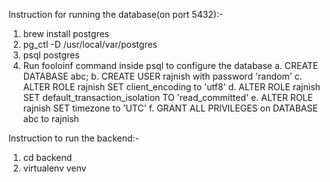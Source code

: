 Instruction for running the database(on port 5432):-

1. brew install postgres
2. pg_ctl -D /usr/local/var/postgres
3. psql postgres
4. Run fooloinf command inside psql to configure the database
    a. CREATE DATABASE abc;
    b. CREATE USER rajnish with password 'random'
    c. ALTER ROLE rajnish SET client_encoding to 'utf8'
    d. ALTER ROLE rajnish SET default_transaction_isolation TO 'read_committed'
    e. ALTER ROLE rajnish SET timezone to 'UTC'
    f. GRANT ALL PRIVILEGES on DATABASE abc to rajnish

Instruction to run the backend:-

1. cd backend
2. virtualenv venv